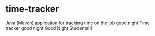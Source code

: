# time-tracker
Java (Maven) application for tracking time on the job
good night
Time tracker
good night
Good Night Students!!!
